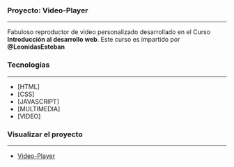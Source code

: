 ### Proyecto: Video-Player
***
Fabuloso reproductor de video personalizado desarrollado en el Curso **Introducción al desarrollo web**. Este curso es impartido por **@LeonidasEsteban**
### Tecnologías
***
* [HTML]
* [CSS]
* [JAVASCRIPT]
* [MULTIMEDIA]
* [VIDEO]
### Visualizar el proyecto
***
* [Video-Player](https://rafaelmoreno55.github.io/DW-video-player/)
